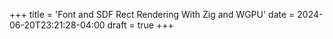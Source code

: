 +++
title = 'Font and SDF Rect Rendering With Zig and WGPU'
date = 2024-06-20T23:21:28-04:00
draft = true
+++
